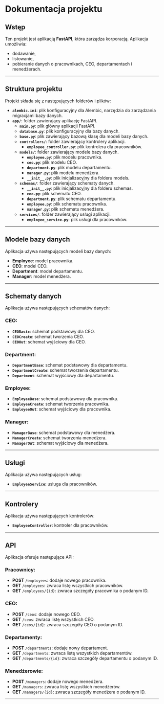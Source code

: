 # Dokumentacja projektu

## Wstęp

Ten projekt jest aplikacją **FastAPI**, która zarządza korporacją. 
Aplikacja umożliwia:
- dodawanie,
- listowanie,
- pobieranie danych o pracownikach, CEO, departamentach i menedżerach.

---

## Struktura projektu

Projekt składa się z następujących folderów i plików:

- **`alembic.ini`**: plik konfiguracyjny dla Alembic, narzędzia do zarządzania migracjami bazy danych.
- **`app/`**: folder zawierający aplikację FastAPI.
  - **`main.py`**: plik główny aplikacji FastAPI.
  - **`database.py`**: plik konfiguracyjny dla bazy danych.
  - **`base.py`**: plik zawierający bazową klasę dla modeli bazy danych.
  - **`controllers/`**: folder zawierający kontrolery aplikacji.
    - **`employee_controller.py`**: plik kontrolera dla pracowników.
  - **`models/`**: folder zawierający modele bazy danych.
    - **`employee.py`**: plik modelu pracownika.
    - **`ceo.py`**: plik modelu CEO.
    - **`department.py`**: plik modelu departamentu.
    - **`manager.py`**: plik modelu menedżera.
    - **`__init__.py`**: plik inicjalizacyjny dla folderu models.
  - **`schemas/`**: folder zawierający schematy danych.
    - **`__init__.py`**: plik inicjalizacyjny dla folderu schemas.
    - **`ceo.py`**: plik schematu CEO.
    - **`department.py`**: plik schematu departamentu.
    - **`employee.py`**: plik schematu pracownika.
    - **`manager.py`**: plik schematu menedżera.
  - **`services/`**: folder zawierający usługi aplikacji.
    - **`employee_service.py`**: plik usługi dla pracowników.

---

## Modele bazy danych

Aplikacja używa następujących modeli bazy danych:

- **Employee**: model pracownika.
- **CEO**: model CEO.
- **Department**: model departamentu.
- **Manager**: model menedżera.

---

## Schematy danych

Aplikacja używa następujących schematów danych:

### CEO:
- **`CEOBasic`**: schemat podstawowy dla CEO.
- **`CEOCreate`**: schemat tworzenia CEO.
- **`CEOOut`**: schemat wyjściowy dla CEO.

### Department:
- **`DepartmentBase`**: schemat podstawowy dla departamentu.
- **`DepartmentCreate`**: schemat tworzenia departamentu.
- **`Department`**: schemat wyjściowy dla departamentu.

### Employee:
- **`EmployeeBase`**: schemat podstawowy dla pracownika.
- **`EmployeeCreate`**: schemat tworzenia pracownika.
- **`EmployeeOut`**: schemat wyjściowy dla pracownika.

### Manager:
- **`ManagerBase`**: schemat podstawowy dla menedżera.
- **`ManagerCreate`**: schemat tworzenia menedżera.
- **`ManagerOut`**: schemat wyjściowy dla menedżera.

---

## Usługi

Aplikacja używa następujących usług:

- **`EmployeeService`**: usługa dla pracowników.

---

## Kontrolery

Aplikacja używa następujących kontrolerów:

- **`EmployeeController`**: kontroler dla pracowników.

---

## API

Aplikacja oferuje następujące API:

### Pracownicy:
- **POST** `/employees`: dodaje nowego pracownika.
- **GET** `/employees`: zwraca listę wszystkich pracowników.
- **GET** `/employees/{id}`: zwraca szczegóły pracownika o podanym ID.

### CEO:
- **POST** `/ceos`: dodaje nowego CEO.
- **GET** `/ceos`: zwraca listę wszystkich CEO.
- **GET** `/ceos/{id}`: zwraca szczegóły CEO o podanym ID.

### Departamenty:
- **POST** `/departments`: dodaje nowy departament.
- **GET** `/departments`: zwraca listę wszystkich departamentów.
- **GET** `/departments/{id}`: zwraca szczegóły departamentu o podanym ID.

### Menedżerowie:
- **POST** `/managers`: dodaje nowego menedżera.
- **GET** `/managers`: zwraca listę wszystkich menedżerów.
- **GET** `/managers/{id}`: zwraca szczegóły menedżera o podanym ID.

---
